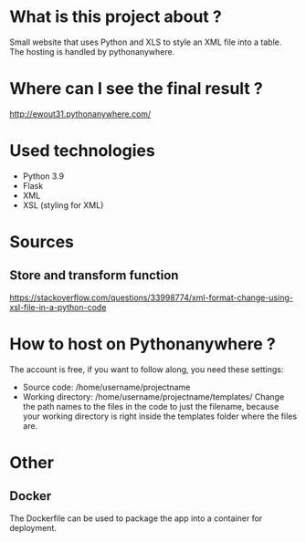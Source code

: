 # What is this project about ?
Small website that uses Python and XLS to style an XML file into a table.
The hosting is handled by pythonanywhere.

# Where can I see the final result ?
http://ewout31.pythonanywhere.com/

# Used technologies
- Python 3.9
- Flask
- XML
- XSL (styling for XML)

# Sources

## Store and transform function
https://stackoverflow.com/questions/33998774/xml-format-change-using-xsl-file-in-a-python-code

# How to host on Pythonanywhere ?
The account is free, if you want to follow along, you need these settings:
- Source code: /home/username/projectname
- Working directory: /home/username/projectname/templates/
Change the path names to the files in the code to just the filename, because your working directory is right inside the templates folder
where the files are.

# Other
## Docker
The Dockerfile can be used to package the app into a container for deployment.


